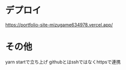 # デプロイ
https://portfolio-site-mizugame634978.vercel.app/
# その他
yarn startで立ち上げ
githubとはsshではなくhttpsで連携
